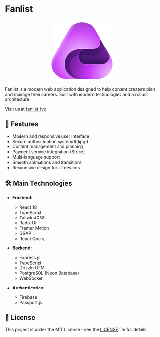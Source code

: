 # Fanlist

<div align="center">
  <img src="client/src/assets/logo.png" alt="Fanlist Logo" width="200"/>
</div>

Fanlist is a modern web application designed to help content creators plan and manage their careers. Built with modern technologies and a robust architecture.

Visit us at [fanlist.live](https://fanlist.live)

## 🚀 Features

- Modern and responsive user interface
- Secure authentication systemdfdgfgd
- Content management and planning
- Payment service integration (Stripe)
- Multi-language support
- Smooth animations and transitions
- Responsive design for all devices

## 🛠️ Main Technologies

- **Frontend:**

  - React 18
  - TypeScript
  - TailwindCSS
  - Radix UI
  - Framer Motion
  - GSAP
  - React Query

- **Backend:**

  - Express.js
  - TypeScript
  - Drizzle ORM
  - PostgreSQL (Neon Database)
  - WebSocket

- **Authentication:**
  - Firebase
  - Passport.js

## 📝 License

This project is under the MIT License - see the [LICENSE](LICENSE) file for details.
